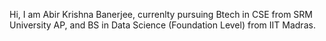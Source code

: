 Hi, I am Abir Krishna Banerjee, currenlty pursuing Btech in CSE from SRM University AP, and BS in Data Science (Foundation Level) from IIT Madras.
